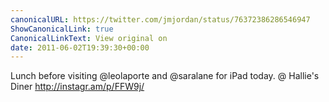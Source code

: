 ```yaml
---
canonicalURL: https://twitter.com/jmjordan/status/76372386286546947
ShowCanonicalLink: true
CanonicalLinkText: View original on
date: 2011-06-02T19:39:30+00:00
---
```

Lunch before visiting @leolaporte and @saralane for iPad today.  @ Hallie's Diner http://instagr.am/p/FFW9j/